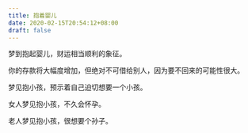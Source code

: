 ```yaml
---
title: 抱着婴儿
date: 2020-02-15T20:54:12+08:00
draft: false
---
```


梦到抱起婴儿，财运相当顺利的象征。

你的存款将大幅度增加，但绝对不可借给别人，因为要不回来的可能性很大。

梦见抱小孩，预示着自己迫切想要一个小孩。

女人梦见抱小孩，不久会怀孕。

老人梦见抱小孩，很想要个孙子。

